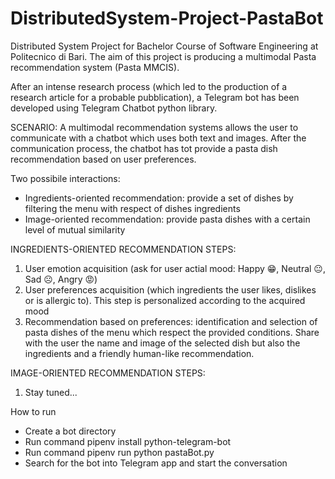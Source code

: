 # DistributedSystem-Project-PastaBot
Distributed System Project for Bachelor Course of Software Engineering at Politecnico di Bari.
The aim of this project is producing a multimodal Pasta recommendation system (Pasta MMCIS).

After an intense research process (which led to the production of a research article for a probable pubblication), a Telegram bot has been developed using Telegram Chatbot python library.

SCENARIO: A multimodal recommendation systems allows the user to communicate with a chatbot which uses both text and images. After the communication process, the chatbot has tot provide a pasta dish recommendation based on user preferences.


Two possibile interactions:
- Ingredients-oriented recommendation: provide a set of dishes by filtering the menu with respect of dishes ingredients
- Image-oriented recommendation: provide pasta dishes with a certain level of mutual similarity 


INGREDIENTS-ORIENTED RECOMMENDATION STEPS:
1) User emotion acquisition (ask for user actial mood: Happy 😁, Neutral 😐, Sad ☹️, Angry 😡)
2) User preferences acquisition (which ingredients the user likes, dislikes or is allergic to). This step is personalized according to the acquired mood
3) Recommendation based on preferences: identification and selection of pasta dishes of the menu which respect the provided conditions. Share with the user the name and image of the selected dish but also the ingredients and a friendly human-like recommendation.

IMAGE-ORIENTED RECOMMENDATION STEPS:
1) Stay tuned...






How to run
- Create a bot directory
- Run command pipenv install python-telegram-bot
- Run command pipenv run python pastaBot.py
- Search for the bot into Telegram app and start the conversation
